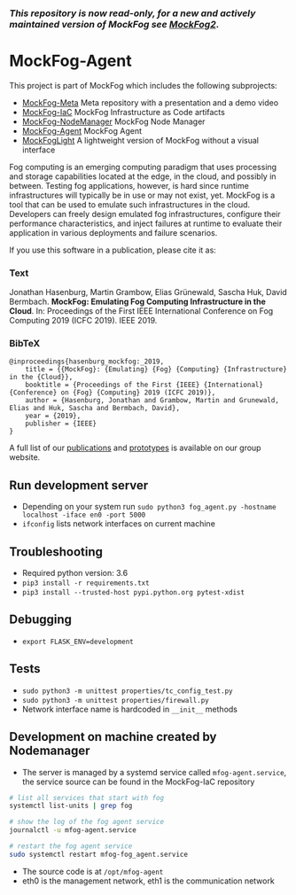 ### *This repository is now read-only, for a new and actively maintained version of MockFog see [MockFog2](https://github.com/MoeweX/MockFog2)*.

# MockFog-Agent

This project is part of MockFog which includes the following subprojects:
* [MockFog-Meta](https://github.com/OpenFogStack/MockFog-Meta) Meta repository with a presentation and a demo video
* [MockFog-IaC](https://github.com/OpenFogStack/MockFog-IaC) MockFog Infrastructure as Code artifacts
* [MockFog-NodeManager](https://github.com/OpenFogStack/MockFog-NodeManager) MockFog Node Manager
* [MockFog-Agent](https://github.com/OpenFogStack/MockFog-Agent) MockFog Agent
* [MockFogLight](https://github.com/OpenFogStack/MockFogLight) A lightweight version of MockFog without a visual interface

Fog computing is an emerging computing paradigm that uses processing and storage capabilities located at the edge, in the cloud, and possibly in between. Testing fog applications, however, is hard since runtime infrastructures will typically be in use or may not exist, yet.
MockFog is a tool that can be used to emulate such infrastructures in the cloud. Developers can freely design emulated fog infrastructures, configure their performance characteristics, and inject failures at runtime to evaluate their application in various deployments and failure scenarios.

If you use this software in a publication, please cite it as:

### Text
Jonathan Hasenburg, Martin Grambow, Elias Grünewald, Sascha Huk, David Bermbach. **MockFog: Emulating Fog Computing Infrastructure in the Cloud**. In: Proceedings of the First IEEE International Conference on Fog Computing 2019 (ICFC 2019). IEEE 2019.

### BibTeX
```
@inproceedings{hasenburg_mockfog:_2019,
	title = {{MockFog}: {Emulating} {Fog} {Computing} {Infrastructure} in the {Cloud}},
	booktitle = {Proceedings of the First {IEEE} {International} {Conference} on {Fog} {Computing} 2019 (ICFC 2019)},
	author = {Hasenburg, Jonathan and Grambow, Martin and Grunewald, Elias and Huk, Sascha and Bermbach, David},
	year = {2019},
	publisher = {IEEE}
}
```

A full list of our [publications](https://www.mcc.tu-berlin.de/menue/forschung/publikationen/parameter/en/) and [prototypes](https://www.mcc.tu-berlin.de/menue/forschung/prototypes/parameter/en/) is available on our group website.

## Run development server
- Depending on your system run `sudo python3 fog_agent.py -hostname localhost -iface en0 -port 5000`
- `ifconfig` lists network interfaces on current machine

## Troubleshooting
- Required python version: 3.6
- `pip3 install -r requirements.txt`
- `pip3 install --trusted-host pypi.python.org pytest-xdist`

## Debugging
- `export FLASK_ENV=development`

## Tests
- `sudo python3 -m unittest properties/tc_config_test.py`
- `sudo python3 -m unittest properties/firewall.py`
- Network interface name is hardcoded in `__init__` methods

## Development on machine created by Nodemanager
- The server is managed by a systemd service called `mfog-agent.service`, the service source can be found in the MockFog-IaC repository

```bash
# list all services that start with fog
systemctl list-units | grep fog

# show the log of the fog agent service
journalctl -u mfog-agent.service

# restart the fog agent service
sudo systemctl restart mfog-fog_agent.service
```
- The source code is at `/opt/mfog-agent`
- eth0 is the management network, eth1 is the communication network
